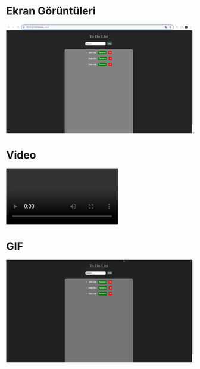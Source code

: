 # Ekran Görüntüleri
![](images/todoapp.png)
# Video
![](images/todorecorder.mp4)
# GIF
![](images/todoss.gif)